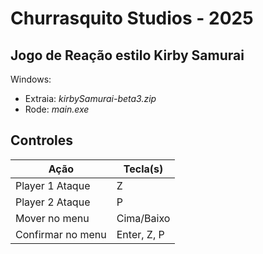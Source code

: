 # Churrasquito Studios - 2025

## Jogo de Reação estilo Kirby Samurai

Windows: 
- Extraia: *kirbySamurai-beta3.zip*
- Rode: *main.exe*

## Controles

| Ação           | Tecla(s)               |
|----------------|------------------------|
| Player 1 Ataque  | Z                    |
| Player 2 Ataque  | P                    |
| Mover no menu | Cima/Baixo              |
| Confirmar no menu | Enter, Z, P         |

